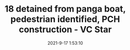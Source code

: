 ---
"title": "18 detained from panga boat, pedestrian identified, PCH construction - VC Star"
"date": "2021-9-17 1:53:10"
"feed_name": "GOOGLENEWSCONSTRUCTION"
"feed_website": "https://news.google.com/search?q=construction%2Bincident&hl=en-US&gl=US&ceid=US:en"
"feed_rss": "https://news.google.com/rss/search?q=construction%2Bincident&hl=en-US&gl=US&ceid=US:en"
"link": "https://www.vcstar.com/story/news/local/communities/county/2021/09/16/18-detained-panga-boat-pedestrian-identified-more-news-ventura-county/8371876002/"
"file": "_posts/2021-1-1-9766a10a6be1365b7a39340ffe38697185b4dbbc.md"
"accident": "1"
"drilling": "0"
"dead": ""
"injured": ""
---